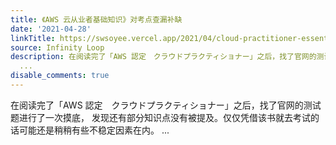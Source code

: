 ```yaml
---
title: 《AWS 云从业者基础知识》对考点查漏补缺
date: '2021-04-28'
linkTitle: https://swsoyee.vercel.app/2021/04/cloud-practitioner-essentials-memo/
source: Infinity Loop
description: 在阅读完了「AWS 認定　クラウドプラクティショナー」之后，找了官网的测试题进行了一次摸底， 发现还有部分知识点没有被提及。仅仅凭借该书就去考试的话可能还是稍稍有些不稳定因素在内。
  ...
disable_comments: true
---
```

在阅读完了「AWS 認定　クラウドプラクティショナー」之后，找了官网的测试题进行了一次摸底， 发现还有部分知识点没有被提及。仅仅凭借该书就去考试的话可能还是稍稍有些不稳定因素在内。 ...